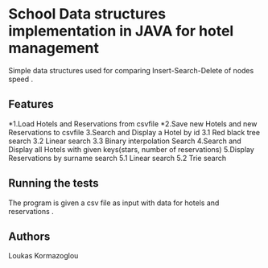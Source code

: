# School Data structures implementation in JAVA for hotel management

Simple data structures used for comparing Insert-Search-Delete of nodes speed . 

## Features 
*1.Load Hotels and Reservations from csvfile
*2.Save new Hotels and new Reservations to csvfile
3.Search and Display a Hotel by id 
  3.1 Red black tree search
  3.2 Linear search
  3.3 Binary interpolation Search
4.Search and Display all Hotels with given keys(stars, number of reservations)
5.Display Reservations by surname search
  5.1 Linear search
  5.2 Trie search

## Running the tests

The program is given a csv file as input with data for hotels and reservations .


## Authors

Loukas Kormazoglou
